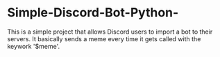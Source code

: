 # Simple-Discord-Bot-Python-
This is a simple project that allows Discord users to import a bot to their servers. It basically sends a meme every time it gets called with the keywork '$meme'.
